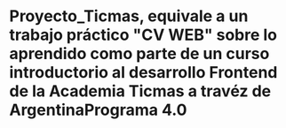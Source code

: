 # Proyecto_Ticmas, equivale a un trabajo práctico "CV WEB" sobre lo aprendido como parte de un curso introductorio al desarrollo Frontend de la Academia Ticmas a travéz de ArgentinaPrograma 4.0
